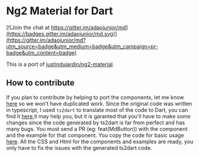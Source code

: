 # Ng2 Material for Dart

[![Join the chat at https://gitter.im/adaojunior/md](https://badges.gitter.im/adaojunior/md.svg)](https://gitter.im/adaojunior/md?utm_source=badge&utm_medium=badge&utm_campaign=pr-badge&utm_content=badge)

This is a port of [justindujardin/ng2-material](https://github.com/justindujardin/ng2-material).

## How to contribute

If you plan to contribute by helping to port the components, let me know [here](https://github.com/adaojunior/md/issues/new) so we won't have duplicated work.
Since the original code was written in typescript, I used `ts2dart` to translate most of the code to Dart, you can find it [here](https://github.com/adaojunior/md/releases/tag/ts2dart),it may help you, but it is garanted that you'll have to make some changes since the code generated by ts2dart is far from perfect and has many bugs.
You must send a PR (eg: feat(MdButton)) with the component and the example for that component. You copy the code for basic usage [here](https://github.com/adaojunior/md/releases/tag/ts2dart).
All the CSS and Html for the components and examples are ready, you only have to fix the issues with the generated ts2dart code.
